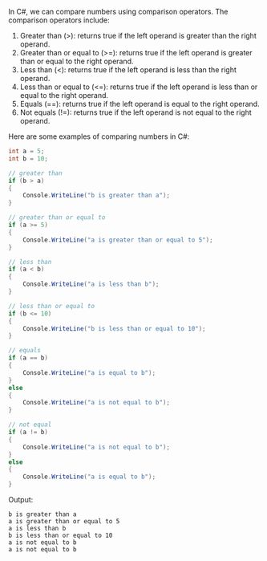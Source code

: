 In C#, we can compare numbers using comparison operators. The comparison operators include:

1. Greater than (>): returns true if the left operand is greater than the right operand.
2. Greater than or equal to (>=): returns true if the left operand is greater than or equal to the right operand.
3. Less than (<): returns true if the left operand is less than the right operand.
4. Less than or equal to (<=): returns true if the left operand is less than or equal to the right operand.
5. Equals (==): returns true if the left operand is equal to the right operand.
6. Not equals (!=): returns true if the left operand is not equal to the right operand.

Here are some examples of comparing numbers in C#:

```csharp
int a = 5;
int b = 10;

// greater than
if (b > a)
{
    Console.WriteLine("b is greater than a");
}

// greater than or equal to
if (a >= 5)
{
    Console.WriteLine("a is greater than or equal to 5");
}

// less than
if (a < b)
{
    Console.WriteLine("a is less than b");
}

// less than or equal to
if (b <= 10)
{
    Console.WriteLine("b is less than or equal to 10");
}

// equals
if (a == b)
{
    Console.WriteLine("a is equal to b");
}
else
{
    Console.WriteLine("a is not equal to b");
}

// not equal
if (a != b)
{
    Console.WriteLine("a is not equal to b");
}
else
{
    Console.WriteLine("a is equal to b");
}
```

Output:
```
b is greater than a
a is greater than or equal to 5
a is less than b
b is less than or equal to 10
a is not equal to b
a is not equal to b
```
